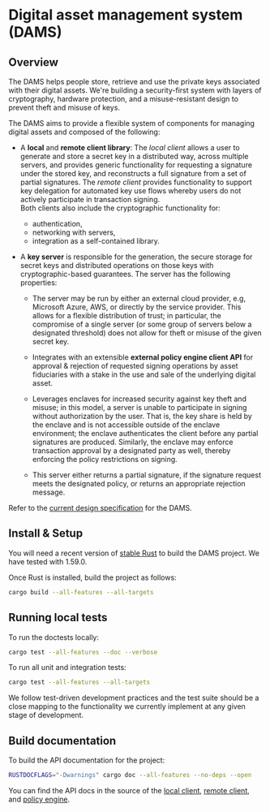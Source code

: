 # Digital asset management system (DAMS)

## Overview

The DAMS helps people store, retrieve and use the private keys associated with their digital assets. We're building a security-first system with layers of cryptography, hardware protection, and a misuse-resistant design to prevent theft and misuse of keys. 

The DAMS aims to provide a flexible system of components for managing digital assets and composed of the following:

* A **local** and **remote client library**: The *local client* allows a user to generate and store a secret key in a distributed way, across multiple servers, and provides generic functionality for requesting a signature under the stored key, and reconstructs a full signature from a set of partial signatures. The *remote client* provides functionality to support key delegation for automated key use flows whereby users do not actively participate in transaction signing. <br/>
Both clients also include the cryptographic functionality for:
  * authentication,
  * networking with servers,
  * integration as a self-contained library.

* A **key server** is responsible for the generation, the secure storage for secret keys and distributed operations on those keys with cryptographic-based guarantees. The server has the following properties:

    * The server may be run by either an external cloud provider, e.g, Microsoft Azure, AWS, or directly by the service provider. This allows for a flexible distribution of trust; in particular, the compromise of a single server (or some group of servers below a designated threshold) does not allow for theft or misuse of the given secret key.

    * Integrates with an extensible **external policy engine client API** for approval & rejection of requested signing operations by asset fiduciaries with a stake in the use and sale of the underlying digital asset.

    * Leverages enclaves for increased security against key theft and misuse; in this model, a server is unable to participate in signing without authorization by the user. That is, the key share is held by the enclave and is not accessible outside of the enclave environment; the enclave authenticates the client before any partial signatures are produced. Similarly, the enclave may enforce transaction approval by a designated party as well, thereby enforcing the policy restrictions on signing.

    * This server either returns a partial signature, if the signature request meets the designated policy, or returns an appropriate rejection message. 

Refer to the [current design specification](https://github.com/boltlabs-inc/key-mgmt-spec) for the DAMS.

## Install & Setup

You will need a recent version of [stable Rust](https://www.rust-lang.org/) to build the DAMS project. We have tested with 1.59.0.

Once Rust is installed, build the project as follows:

```bash
cargo build --all-features --all-targets
```

## Running local tests

To run the doctests locally:

```bash
cargo test --all-features --doc --verbose
```

To run all unit and integration tests:

```bash
cargo test --all-features --all-targets
```

We follow test-driven development practices and the test suite should be a close mapping to the functionality we currently implement at any given stage of development.

## Build documentation

To build the API documentation for the project:

```bash
RUSTDOCFLAGS="-Dwarnings" cargo doc --all-features --no-deps --open
```

You can find the API docs in the source of the [local client](dams-local-client/src/api.rs), [remote client](dams-remote-client/src/api.rs), and [policy engine](dams-key-server/src/policy_engine.rs).

